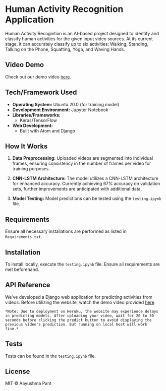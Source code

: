 
# Human Activity Recognition Application

Human Activity Recognition is an AI-based project designed to identify and classify human activities for the given input video sources. At its current stage, it can accurately classify up to six activities: Walking, Standing, Talking on the Phone, Squatting, Yoga, and Waving Hands.

## Video Demo

Check out our demo video [here](https://youtu.be/8oalsSVb4eA).

## Tech/Framework Used

- **Operating System:** Ubuntu 20.0 (for training model)
- **Development Environment:** Jupyter Notebook
- **Libraries/Frameworks:**
  - Keras/TensorFlow
- **Web Development:**
  - Built with Atom and Django

## How It Works

1. **Data Preprocessing:** Uploaded videos are segmented into individual frames, ensuring consistency in the number of frames per video for training purposes.
   
2. **CNN-LSTM Architecture:** The model utilizes a CNN-LSTM architecture for enhanced accuracy. Currently achieving 67% accuracy on validation sets, further improvements are anticipated with additional data.

3. **Model Testing:** Model predictions can be tested using the `testing.ipynb` file.

## Requirements

Ensure all necessary installations are performed as listed in `Requirements.txt`.

## Installation

To install locally, execute the `testing.ipynb` file. Ensure all requirements are met beforehand.

## API Reference

We've developed a Django web application for predicting activities from videos. Before utilizing the website, watch the demo video provided [here](https://youtu.be/8oalsSVb4eA).

    *Note: Due to deployment on Heroku, the website may experience delays in predicting models. After uploading your video, wait for 20 to 30 seconds before clicking the predict button to avoid displaying the previous video's prediction. But running on local host will work fine.*

## Tests

Tests can be found in the `testing.ipynb` file.



## License

MIT © Aayushma Pant


